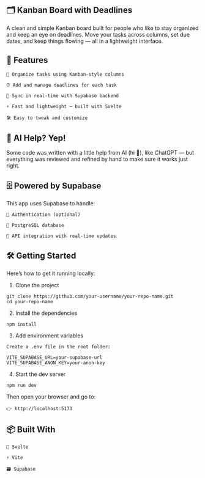 ## 🗂️ Kanban Board with Deadlines

A clean and simple Kanban board built for people who like to stay organized and keep an eye on deadlines.
Move your tasks across columns, set due dates, and keep things flowing — all in a lightweight interface.
## 🚀 Features

    📌 Organize tasks using Kanban-style columns

    ⏰ Add and manage deadlines for each task

    🔄 Sync in real-time with Supabase backend

    ⚡ Fast and lightweight — built with Svelte

    🛠️ Easy to tweak and customize

## 🧠 AI Help? Yep!

Some code was written with a little help from AI (hi 👋), like ChatGPT — but everything was reviewed and refined by hand to make sure it works just right.

## 🗄️ Powered by Supabase

This app uses Supabase to handle:

    🔐 Authentication (optional)

    🧮 PostgreSQL database

    🔌 API integration with real-time updates

## 🛠️ Getting Started

Here’s how to get it running locally:
1. Clone the project
```
git clone https://github.com/your-username/your-repo-name.git
cd your-repo-name
```
2. Install the dependencies
```
npm install
```
3. Add environment variables
```
Create a .env file in the root folder:

VITE_SUPABASE_URL=your-supabase-url  
VITE_SUPABASE_ANON_KEY=your-anon-key
```
4. Start the dev server
```
npm run dev
```
Then open your browser and go to:
```
👉 http://localhost:5173
```

## 📦 Built With

    🧡 Svelte

    ⚡ Vite

    🗃️ Supabase
